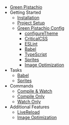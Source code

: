 * [Green Pistachio](/)
* Getting Started
  * [Installation](installation.md)
  * [Project Setup](project-setup.md)
  * [Green Pistachio Config](green-pistachio-config.md)
    * [configureTheme](configure-theme.md)
    * [CriticalCSS](critical-css.md)
    * [ESLint](eslint-config.md)
    * [Babel](babel-config.md)
    * [TypeScript](typescript-config.md)
    * [Sprites](sprites-config.md)
    * [Image Optimization](image-opt-config.md)
* Tasks
  * [Babel](task-babel.md)
  * [Sprites](task-sprites.md)
* Commands
  * [Compile & Watch](command-compile-watch.md)
  * [Compile Only](command-compile.md)
  * [Watch Only](command-watch.md)
* Additional Features
  * [LiveReload](livereload.md)
  * [Image Optimization](image-optimization.md)
